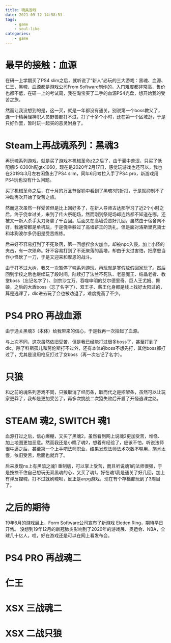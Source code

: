 ```yaml
---
title: 魂类游戏
date: 2021-09-12 14:58:53
tags: 
    - game 
    - soul-like
categories: 
    - game
---
```


# 最早的接触：血源
在研一上学期买了PS4 slim之后，就听说了“新人”必玩的三大游戏：黑魂、血源、仁王，黑魂、血源都是游戏公司From Software制作的，入门难度都非常高，售价也都不低，在研一上的考试周，我在淘宝买了二手的血源PS4光盘，想开始我的受苦之旅。

然而让我没想到的是，这一买，就是一年都没有通关。别说第一个boss教父了，连一个精英怪神职人员野兽都打不过，打了十多个小时，还在第一个区域逛，于是只好作罢，暂时玩一起买的恶灵附身了。

# Steam上再战魂系列：黑魂3
再玩魂系列游戏，就是买了游戏本机械革命z2之后了，由于囊中羞涩，只买了低配版i5-8300h配gtx1060，现在是2020年2月17日，感觉玩游戏也还可以，我也在2019年3月左右闲鱼出了PS4 slim，同年6月考拉入手了PS4 pro，新游戏用PS4玩也没有什么问题。

买了机械革命之后，在十月的万圣节促销中看到了黑魂3的折扣，于是就抑制不了冲动再次开始了受苦之旅。

然而这次虽然一样受苦但是比上回好多了，在新人导师古达那学习了近2个小时之后，终于侥幸过关，来到了传火祭祀场，然而刚到祭祀场却连路都不知道在哪，还被又一新人杀手太刀哥虐了千百回。后面又在高墙受苦好几回，虽然由于宿舍网不好，我通常都是单机玩，于是侥幸躲过了高墙薪王的洗礼，但是面对洛斯里克骑士和冰狗波尔多仍旧是受苦练练。

后来好不容易打到了不死聚落，第一回想捏余火加血，却被npc入侵，加上小怪的夹击，有一次殒命。好不容易打到了不死聚落的高塔，却由于太过害怕，把摩恩当作小怪砍了一刀，于是又迎来和摩恩的战斗。

由于打不过大树，我又一次暂停了魂系列游玩，再玩就是寒假放假回家玩了。然后回到学校之后也继续玩了段时间，陆续打了法兰不死队、老恶魔王、结晶老者、教堂boss（忘记名字了）、剑宗沙立万、吞噬申明的艾尔德里奇、巨人王尤姆、舞娘，之后的大盾boss（忘了名字了）、双王子、薪王化身都是线上找好太阳过的，算是逃课了，dlc进去玩了会也被劝退了，难度提高了不少。

# PS4 PRO 再战血源
由于通关黑魂3（本体）给我带来的信心，于是我再一次拾起了血源。

与上次不同，这次虽然依旧受苦，但是我已经能打过很多boss了，甚至打到了dlc，除了科斯孤儿和劳伦斯打不过外，还有本体的boss不想先打，其他boss都打过了，尤其是没用枪反打过了女boss（再一次忘记了名字）。

# 只狼
和之前的魂系列游戏不同，只狼取消了经历条，取而代之是招架条，虽然可以让玩家更莽了，我却是更加受苦了，再多次挑战二次猿失败后开启了开怪逃课之路。

# STEAM 魂2, SWITCH 魂1
血源打过之后，信心爆棚，又买了黑魂2，虽然看到网上说魂2更加受苦，堆怪、加上地图更加恶意。然而我还是小瞧了魂2，想着有经验了，应该不怕，听说法师很牛逼之后，甚至第一个上手吧法师职业，结果发现法师法术次数不够用、施术太慢，依旧受苦，后面也就弃了。

后来发现ns上有黑暗之魂1 重制版，可以掌上受苦，而且听说魂1的法师很强，于是按捺不住自己想玩无双黑魂的心，又买了魂1。好在魂1我是通关了好几回，加上有弹反捏魂，打不过就刷魂呗，反正是arpg游戏，现在有个存档都玩到了3周目了。

# 之后的期待
19年6月的游戏展上，Form Software公司宣布了新游戏 Eleden Ring，期待早日开售。
没想到19年12月的新冠肺炎影响到了2020年的游戏展、奥运会、NBA，全球几十亿人，哎，好在游戏还是可以在网上看发布会。

# PS4 PRO 再战魂二

# 仁王

# XSX 三战魂二

# XSX 二战只狼